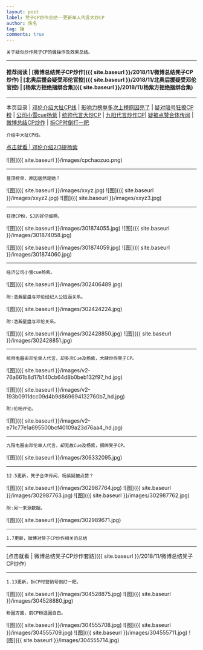 ```yaml
---
layout: post
label: 凳子CP炒作总结——更新单人代言大炒CP
author: 佚名
tag: 锤
comments: true
---
```


    关于疑似炒作凳子CP的骚操作及效果总结。

---
#### 推荐阅读 \| [微博总结凳子CP炒作]({{ site.baseurl }}/2018/11/微博总结凳子CP炒作) \| [北奥后援会疑受邓伦官控]({{ site.baseurl }}/2018/11/北奥后援疑受邓伦官控) \| [杨紫方拒绝捆绑合集]({{ site.baseurl }}/2018/11/杨紫方拒绝捆绑合集) 
---

本页目录 \| [邓伦介绍大扯CP线](#dxjja) \| [影响力榜单多次上榜原因亮了](#dxjjb) \| [疑对暗号狂撩CP粉](#dxjjc) \| [公司小雪cue杨紫](#dxjjd) \| [统帅代言大炒CP](#dxjje)  \| [九阳代言炒作CP](#dxjjm)\| [疑被点赞合体传闻](#dxjjf) \| [微博总结CP炒作](#dxjjg) \| [拆CP时倒打一耙](#dxjjh)


<a class="anchor" name="dxjja"></a>

    介绍中大扯CP线。

[点击就看 | 邓伦介绍2/3提杨紫](http://t.cn/EhoTM4y?m=4291688333189717&u=6080414928)

![图]({{ site.baseurl }}/images/cpchaozuo.png)

---

<a class="anchor" name="dxjjb"></a>

    登顶榜单，原因居然是她？


![图]({{ site.baseurl }}/images/xxyz.jpg)
![图]({{ site.baseurl }}/images/xxyz2.jpg)
![图]({{ site.baseurl }}/images/xxyz3.jpg)

---

<a class="anchor" name="dxjjc"></a>

    狂撩CP粉，SJ的好仔细啊。


![图]({{ site.baseurl }}/images/301874055.jpg)
![图]({{ site.baseurl }}/images/301874058.jpg)

![图]({{ site.baseurl }}/images/301874059.jpg)
![图]({{ site.baseurl }}/images/301874060.jpg)

---

<a class="anchor" name="dxjjd"></a>

    经济公司小雪cue杨紫。

![图]({{ site.baseurl }}/images/302406489.jpg)
    
    附:浩瀚星盘与邓伦经纪人公钰涵关系。

![图]({{ site.baseurl }}/images/302424224.jpg)

    
    附:浩瀚星盘与邓伦关系。
    
![图]({{ site.baseurl }}/images/302428850.jpg)
![图]({{ site.baseurl }}/images/302428851.jpg)

---

<a class="anchor" name="dxjje"></a>

    统帅电器由邓伦单人代言，却多次Cue及杨紫，大肆炒作凳子CP。
    
![图]({{ site.baseurl }}/images/v2-76a661b8d17b140cb64d8b0beb132f97_hd.jpg)

![图]({{ site.baseurl }}/images/v2-193b0911dcc09d4b9d869694132760b7_hd.jpg)

    附:伦粉评论。

![图]({{ site.baseurl }}/images/v2-e71c77e1a695500bcf40109a23d76aa4_hd.jpg)


---


<a class="anchor" name="dxjjm"></a>

    九阳电器由邓伦单人代言，却无故Cue及杨紫，捆绑凳子CP。
    
![图]({{ site.baseurl }}/images/306332095.jpg)

---

<a class="anchor" name="dxjjf"></a>

    12.5更新，凳子合体传闻，杨紫疑被点赞？

![图]({{ site.baseurl }}/images/302987764.jpg)
![图]({{ site.baseurl }}/images/302987763.jpg)
![图]({{ site.baseurl }}/images/302987762.jpg)

    
    附:另一来源数据。
    
![图]({{ site.baseurl }}/images/302989671.jpg)

---

<a class="anchor" name="dxjjg"></a>

    1.7更新，微博对凳子CP炒作相关的总结

---

[点击就看 | 微博总结凳子CP炒作套路]({{ site.baseurl }}/2018/11/微博总结凳子CP炒作)

---


<a class="anchor" name="dxjjh"></a>

    1.13更新，拆CP时营销号倒打一耙。

![图]({{ site.baseurl }}/images/304528875.jpg)
![图]({{ site.baseurl }}/images/304528880.jpg)

<a class="anchor" name="dxjji"></a>

    粉圈方面，前CP粉退圈自白。

![图]({{ site.baseurl }}/images/304555708.jpg)
![图]({{ site.baseurl }}/images/304555709.jpg)
![图]({{ site.baseurl }}/images/304555711.jpg)
![图]({{ site.baseurl }}/images/304555714.jpg)